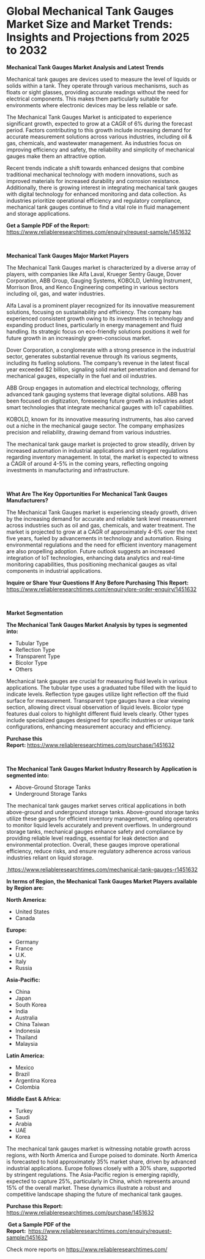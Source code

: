 <p><h1>Global Mechanical Tank Gauges Market Size and Market Trends: Insights and Projections from 2025 to 2032</h1></p><p><strong>Mechanical Tank Gauges Market Analysis and Latest Trends</strong></p>
<p><p>Mechanical tank gauges are devices used to measure the level of liquids or solids within a tank. They operate through various mechanisms, such as floats or sight glasses, providing accurate readings without the need for electrical components. This makes them particularly suitable for environments where electronic devices may be less reliable or safe.</p><p>The Mechanical Tank Gauges Market is anticipated to experience significant growth, expected to grow at a CAGR of 6% during the forecast period. Factors contributing to this growth include increasing demand for accurate measurement solutions across various industries, including oil & gas, chemicals, and wastewater management. As industries focus on improving efficiency and safety, the reliability and simplicity of mechanical gauges make them an attractive option.</p><p>Recent trends indicate a shift towards enhanced designs that combine traditional mechanical technology with modern innovations, such as improved materials for increased durability and corrosion resistance. Additionally, there is growing interest in integrating mechanical tank gauges with digital technology for enhanced monitoring and data collection. As industries prioritize operational efficiency and regulatory compliance, mechanical tank gauges continue to find a vital role in fluid management and storage applications.</p></p>
<p><strong>Get a Sample PDF of the Report:&nbsp;</strong> <a href="https://www.reliableresearchtimes.com/enquiry/request-sample/1451632?utm_campaign=2345&utm_medium=2&utm_source=Github&utm_content=ia&utm_term=18022025&utm_id=mechanical-tank-gauges">https://www.reliableresearchtimes.com/enquiry/request-sample/1451632</a></p>
<p>&nbsp;</p>
<p><strong>Mechanical Tank Gauges Major Market Players</strong></p>
<p><p>The Mechanical Tank Gauges market is characterized by a diverse array of players, with companies like Alfa Laval, Krueger Sentry Gauge, Dover Corporation, ABB Group, Gauging Systems, KOBOLD, Uehling Instrument, Morrison Bros, and Kenco Engineering competing in various sectors including oil, gas, and water industries. </p><p>Alfa Laval is a prominent player recognized for its innovative measurement solutions, focusing on sustainability and efficiency. The company has experienced consistent growth owing to its investments in technology and expanding product lines, particularly in energy management and fluid handling. Its strategic focus on eco-friendly solutions positions it well for future growth in an increasingly green-conscious market.</p><p>Dover Corporation, a conglomerate with a strong presence in the industrial sector, generates substantial revenue through its various segments, including its fueling solutions. The company’s revenue in the latest fiscal year exceeded $2 billion, signaling solid market penetration and demand for mechanical gauges, especially in the fuel and oil industries.</p><p>ABB Group engages in automation and electrical technology, offering advanced tank gauging systems that leverage digital solutions. ABB has been focused on digitization, foreseeing future growth as industries adopt smart technologies that integrate mechanical gauges with IoT capabilities.</p><p>KOBOLD, known for its innovative measuring instruments, has also carved out a niche in the mechanical gauge sector. The company emphasizes precision and reliability, drawing demand from various industries.</p><p>The mechanical tank gauge market is projected to grow steadily, driven by increased automation in industrial applications and stringent regulations regarding inventory management. In total, the market is expected to witness a CAGR of around 4-5% in the coming years, reflecting ongoing investments in manufacturing and infrastructure.</p></p>
<p>&nbsp;</p>
<p><strong>What Are The Key Opportunities For Mechanical Tank Gauges Manufacturers?</strong></p>
<p><p>The Mechanical Tank Gauges market is experiencing steady growth, driven by the increasing demand for accurate and reliable tank level measurement across industries such as oil and gas, chemicals, and water treatment. The market is projected to grow at a CAGR of approximately 4-6% over the next five years, fueled by advancements in technology and automation. Rising environmental regulations and the need for efficient inventory management are also propelling adoption. Future outlook suggests an increased integration of IoT technologies, enhancing data analytics and real-time monitoring capabilities, thus positioning mechanical gauges as vital components in industrial applications.</p></p>
<p><strong>Inquire or Share Your Questions If Any Before Purchasing This Report:</strong> <a href="https://www.reliableresearchtimes.com/enquiry/pre-order-enquiry/1451632?utm_campaign=2345&utm_medium=2&utm_source=Github&utm_content=ia&utm_term=18022025&utm_id=mechanical-tank-gauges">https://www.reliableresearchtimes.com/enquiry/pre-order-enquiry/1451632</a></p>
<p>&nbsp;</p>
<p><strong>Market Segmentation</strong></p>
<p><strong>The Mechanical Tank Gauges Market Analysis by types is segmented into:</strong></p>
<p><ul><li>Tubular Type</li><li>Reflection Type</li><li>Transparent Type</li><li>Bicolor Type</li><li>Others</li></ul></p>
<p><p>Mechanical tank gauges are crucial for measuring fluid levels in various applications. The tubular type uses a graduated tube filled with the liquid to indicate levels. Reflection type gauges utilize light reflection off the fluid surface for measurement. Transparent type gauges have a clear viewing section, allowing direct visual observation of liquid levels. Bicolor type features dual colors to highlight different fluid levels clearly. Other types include specialized gauges designed for specific industries or unique tank configurations, enhancing measurement accuracy and efficiency.</p></p>
<p><strong>Purchase this Report:&nbsp;</strong><a href="https://www.reliableresearchtimes.com/purchase/1451632?utm_campaign=2345&utm_medium=2&utm_source=Github&utm_content=ia&utm_term=18022025&utm_id=mechanical-tank-gauges">https://www.reliableresearchtimes.com/purchase/1451632</a></p>
<p>&nbsp;</p>
<p><strong>The Mechanical Tank Gauges Market Industry Research by Application is segmented into:</strong></p>
<p><ul><li>Above-Ground Storage Tanks</li><li>Underground Storage Tanks</li></ul></p>
<p><p>The mechanical tank gauges market serves critical applications in both above-ground and underground storage tanks. Above-ground storage tanks utilize these gauges for efficient inventory management, enabling operators to monitor liquid levels accurately and prevent overflows. In underground storage tanks, mechanical gauges enhance safety and compliance by providing reliable level readings, essential for leak detection and environmental protection. Overall, these gauges improve operational efficiency, reduce risks, and ensure regulatory adherence across various industries reliant on liquid storage.</p></p>
<p><a href="https://www.reliableresearchtimes.com/mechanical-tank-gauges-r1451632?utm_campaign=2345&utm_medium=2&utm_source=Github&utm_content=ia&utm_term=18022025&utm_id=mechanical-tank-gauges">&nbsp;https://www.reliableresearchtimes.com/mechanical-tank-gauges-r1451632</a></p>
<p><strong>In terms of Region, the Mechanical Tank Gauges Market Players available by Region are:</strong></p>
<p>
    <p> <strong> North America: </strong>
        <ul>
            <li>United States</li>
            <li>Canada</li>
        </ul>
        </p> 
    <p> <strong> Europe: </strong>
        <ul>
            <li>Germany</li>
            <li>France</li>
            <li>U.K.</li>
            <li>Italy</li>
            <li>Russia</li>
        </ul>
        </p> 
    <p> <strong> Asia-Pacific: </strong>
        <ul>
            <li>China</li>
            <li>Japan</li>
            <li>South Korea</li>
            <li>India</li>
            <li>Australia</li>
            <li>China Taiwan</li>
            <li>Indonesia</li>
            <li>Thailand</li>
            <li>Malaysia</li>
        </ul>
        </p> 
    <p> <strong> Latin America: </strong>
        <ul>
            <li>Mexico</li>
            <li>Brazil</li>
            <li>Argentina Korea</li>
            <li>Colombia</li>
        </ul>
        </p> 
    <p> <strong> Middle East & Africa: </strong>
        <ul>
            <li>Turkey</li>
            <li>Saudi</li>
            <li>Arabia</li>
            <li>UAE</li>
            <li>Korea</li>
        </ul>
    </p>
    </p>
<p><p>The mechanical tank gauges market is witnessing notable growth across regions, with North America and Europe poised to dominate. North America is forecasted to hold approximately 35% market share, driven by advanced industrial applications. Europe follows closely with a 30% share, supported by stringent regulations. The Asia-Pacific region is emerging rapidly, expected to capture 25%, particularly in China, which represents around 15% of the overall market. These dynamics illustrate a robust and competitive landscape shaping the future of mechanical tank gauges.</p></p>
<p><strong>Purchase this Report: </strong><a href="https://www.reliableresearchtimes.com/purchase/1451632?utm_campaign=2345&utm_medium=2&utm_source=Github&utm_content=ia&utm_term=18022025&utm_id=mechanical-tank-gauges">https://www.reliableresearchtimes.com/purchase/1451632</a></p>
<p>&nbsp;<strong>Get a Sample PDF of the Report:&nbsp;&nbsp;</strong><a href="https://www.reliableresearchtimes.com/enquiry/request-sample/1451632?utm_campaign=2345&utm_medium=2&utm_source=Github&utm_content=ia&utm_term=18022025&utm_id=mechanical-tank-gauges">https://www.reliableresearchtimes.com/enquiry/request-sample/1451632</a></p>
<p><strong></strong></p>
<p>Check more reports on <a href="https://www.reliableresearchtimes.com/?utm_campaign=2345&utm_medium=2&utm_source=Github&utm_content=ia&utm_term=18022025&utm_id=mechanical-tank-gauges">https://www.reliableresearchtimes.com/</a></p>